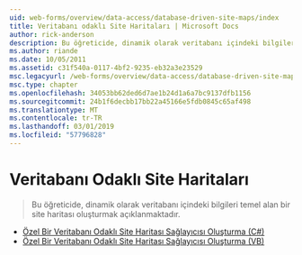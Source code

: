 ```yaml
---
uid: web-forms/overview/data-access/database-driven-site-maps/index
title: Veritabanı odaklı Site Haritaları | Microsoft Docs
author: rick-anderson
description: Bu öğreticide, dinamik olarak veritabanı içindeki bilgileri temel alan bir site haritası oluşturmak açıklanmaktadır.
ms.author: riande
ms.date: 10/05/2011
ms.assetid: c31f540a-0117-4bf2-9235-eb32a3e23529
msc.legacyurl: /web-forms/overview/data-access/database-driven-site-maps
msc.type: chapter
ms.openlocfilehash: 34053bb62ded6d7ae1b24d1a6a7bc9137dfb1156
ms.sourcegitcommit: 24b1f6decbb17bb22a45166e5fdb0845c65af498
ms.translationtype: MT
ms.contentlocale: tr-TR
ms.lasthandoff: 03/01/2019
ms.locfileid: "57796828"
---
```

<a name="database-driven-site-maps"></a>Veritabanı Odaklı Site Haritaları
====================
> Bu öğreticide, dinamik olarak veritabanı içindeki bilgileri temel alan bir site haritası oluşturmak açıklanmaktadır.


- [Özel Bir Veritabanı Odaklı Site Haritası Sağlayıcısı Oluşturma (C#)](building-a-custom-database-driven-site-map-provider-cs.md)
- [Özel Bir Veritabanı Odaklı Site Haritası Sağlayıcısı Oluşturma (VB)](building-a-custom-database-driven-site-map-provider-vb.md)
